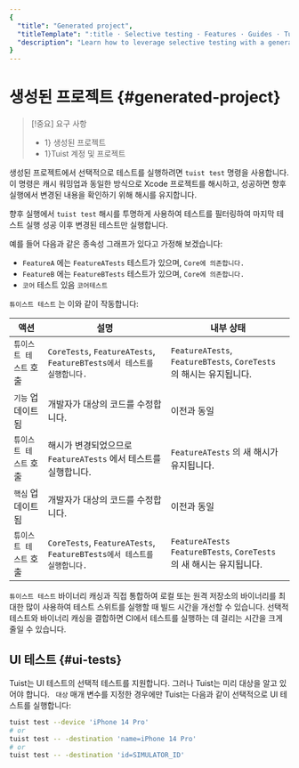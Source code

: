 ```yaml
---
{
  "title": "Generated project",
  "titleTemplate": ":title · Selective testing · Features · Guides · Tuist",
  "description": "Learn how to leverage selective testing with a generated project."
}
---
```

# 생성된 프로젝트 {#generated-project}

> [!중요] 요구 사항
> - 1} 생성된 프로젝트</LocalizedLink>
> - 1}Tuist 계정 및 프로젝트</LocalizedLink>

생성된 프로젝트에서 선택적으로 테스트를 실행하려면 `tuist test` 명령을 사용합니다. 이 명령은
<LocalizedLink href="/guides/features/cache#cache-warming">캐시
워밍업</LocalizedLink>과 동일한 방식으로 Xcode 프로젝트를
<LocalizedLink href="/guides/features/projects/hashing">해시</LocalizedLink>하고,
성공하면 향후 실행에서 변경된 내용을 확인하기 위해 해시를 유지합니다.

향후 실행에서 `tuist test` 해시를 투명하게 사용하여 테스트를 필터링하여 마지막 테스트 실행 성공 이후 변경된 테스트만 실행합니다.

예를 들어 다음과 같은 종속성 그래프가 있다고 가정해 보겠습니다:

- `FeatureA` 에는 `FeatureATests` 테스트가 있으며, `Core에 의존합니다.`
- `FeatureB` 에는 `FeatureBTests` 테스트가 있으며, `Core에 의존합니다.`
- `코어` 테스트 있음 `코어테스트`

`튜이스트 테스트` 는 이와 같이 작동합니다:

| 액션            | 설명                                                          | 내부 상태                                                       |
| ------------- | ----------------------------------------------------------- | ----------------------------------------------------------- |
| `튜이스트 테스트` 호출 | `CoreTests`, `FeatureATests`, `FeatureBTests에서 테스트를 실행합니다.` | `FeatureATests`, `FeatureBTests`, `CoreTests` 의 해시는 유지됩니다.  |
| `기능` 업데이트됨    | 개발자가 대상의 코드를 수정합니다.                                         | 이전과 동일                                                      |
| `튜이스트 테스트` 호출 | 해시가 변경되었으므로 `FeatureATests` 에서 테스트를 실행합니다.                  | `FeatureATests` 의 새 해시가 유지됩니다.                              |
| `핵심` 업데이트됨    | 개발자가 대상의 코드를 수정합니다.                                         | 이전과 동일                                                      |
| `튜이스트 테스트` 호출 | `CoreTests`, `FeatureATests`, `FeatureBTests에서 테스트를 실행합니다.` | `FeatureATests` `FeatureBTests`, `CoreTests` 의 새 해시는 유지됩니다. |

`튜이스트 테스트` 바이너리 캐싱과 직접 통합하여 로컬 또는 원격 저장소의 바이너리를 최대한 많이 사용하여 테스트 스위트를 실행할 때 빌드
시간을 개선할 수 있습니다. 선택적 테스트와 바이너리 캐싱을 결합하면 CI에서 테스트를 실행하는 데 걸리는 시간을 크게 줄일 수 있습니다.

## UI 테스트 {#ui-tests}

Tuist는 UI 테스트의 선택적 테스트를 지원합니다. 그러나 Tuist는 미리 대상을 알고 있어야 합니다. ` 대상` 매개 변수를 지정한
경우에만 Tuist는 다음과 같이 선택적으로 UI 테스트를 실행합니다:
```sh
tuist test --device 'iPhone 14 Pro'
# or
tuist test -- -destination 'name=iPhone 14 Pro'
# or
tuist test -- -destination 'id=SIMULATOR_ID'
```
